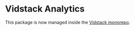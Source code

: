 # Vidstack Analytics

This package is now managed inside the [Vidstack monorepo](https://github.com/vidstack/vidstack/tree/main/packages/analytics).
